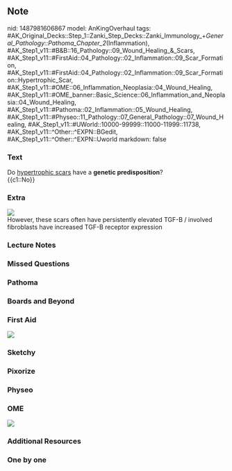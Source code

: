 ## Note
nid: 1487981606867
model: AnKingOverhaul
tags: #AK_Original_Decks::Step_1::Zanki_Step_Decks::Zanki_Immunology_+_General_Pathology::Pathoma_Chapter_2_(Inflammation), #AK_Step1_v11::#B&B::16_Pathology::09_Wound_Healing_&_Scars, #AK_Step1_v11::#FirstAid::04_Pathology::02_Inflammation::09_Scar_Formation, #AK_Step1_v11::#FirstAid::04_Pathology::02_Inflammation::09_Scar_Formation::Hypertrophic_Scar, #AK_Step1_v11::#OME::06_Inflammation_Neoplasia::04_Wound_Healing, #AK_Step1_v11::#OME_banner::Basic_Science::06_Inflammation_and_Neoplasia::04_Wound_Healing, #AK_Step1_v11::#Pathoma::02_Inflammation::05_Wound_Healing, #AK_Step1_v11::#Physeo::11_Pathology::07_General_Pathology::07_Wound_Healing, #AK_Step1_v11::#UWorld::10000-99999::11000-11999::11738, #AK_Step1_v11::^Other::^EXPN::BGedit, #AK_Step1_v11::^Other::^EXPN::Uworld
markdown: false

### Text
<div>
  Do <u>hypertrophic scars</u> have a <b>genetic
  predisposition</b>?
</div>
<div>
  {{c1::No}}
</div>

### Extra
<img src="paste-4346506903762.jpg">
<div>
  However, these scars often have persistently elevated TGF-B /
  involved fibroblasts have increased TGF-B receptor expression
</div>

### Lecture Notes


### Missed Questions


### Pathoma


### Boards and Beyond


### First Aid
<img src="tmpFqTOqG.png">

### Sketchy


### Pixorize


### Physeo


### OME
<div class="ome-widget">
  <a href=
  "https://onlinemeded.org/spa/inflammation-and-neoplasia/wound-healing/acquire?ref=anki">
  <img src="_OME_AnkiFlashcards_Lesson_1.png"></a>
</div>

### Additional Resources


### One by one

